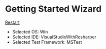 # Getting Started Wizard

[Restart](/docs/wiz/readme.md)

* Selected OS: Win
* Selected IDE: VisualStudioWithResharper
* Selected Test Framework: MSTest
